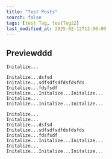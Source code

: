 ```yaml
---
title: "Test Posts"
search: false
tags: [test Tag, testTeg22]
last_modified_at: 2025-02-12T12:00:00
---
```


## Previewddd
    Initalize...

    Initalize...dsfsd
    Initalize...sdfsdfsdfdsfdsfds
    Initalize...fdsfsdf
    Initalize...Initalize...Initalize...
    Initalize...
    Initalize...Initalize...Initalize...
    
    Initalize...
    Initalize...
    Initalize...dsfsd
    Initalize...sdfsdfsdfdsfdsfds
    Initalize...fdsfsdf
    Initalize...Initalize...Initalize...
    Initalize...
    Initalize...Initalize...Initalize...











